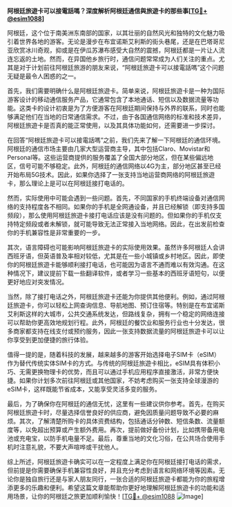 **阿根廷旅遊卡可以接電話嗎？深度解析阿根廷通信與旅遊卡的那些事[[TG💪+ @esim1088](https://t.me/s/esim1088)]**

阿根廷，这个位于南美洲东南部的国家，以其壮丽的自然风光和独特的文化魅力吸引着世界各地的游客。无论是漫步在布宜诺斯艾利斯的街头巷尾，还是在巴塔哥尼亚欣赏冰川奇观，抑或是在伊瓜苏瀑布感受大自然的震撼，阿根廷都是一片让人流连忘返的土地。然而，在异国他乡旅行时，通信问题常常成为人们关注的重点。尤其是对于计划前往阿根廷旅游的朋友来说，“阿根廷旅遊卡可以接電話嗎”这个问题无疑是最令人困惑的之一。

首先，我们需要明确什么是阿根廷旅遊卡。简单来说，阿根廷旅遊卡是一种为国际游客设计的移动通信服务产品，它通常包含了本地通话、短信以及数据流量等功能。这类卡的设计初衷是为了方便游客在阿根廷期间保持与外界的联系，同时也能够满足他们在当地的日常通信需求。不过，由于各国通信网络的标准和技术差异，阿根廷旅遊卡是否真的能正常使用，以及其具体功能如何，还需要进一步探讨。

在回答“阿根廷旅遊卡可以接電話嗎”之前，我们先来了解一下阿根廷的通信环境。阿根廷的通信市场主要由几家大型运营商主导，其中包括Claro、Movistar和Personal等。这些运营商提供的服务覆盖了全国大部分地区，但在某些偏远地区，信号可能不够稳定。此外，阿根廷的通信网络以4G为主，部分地区甚至已经开始布局5G技术。因此，如果你选择了一张支持当地运营商网络的阿根廷旅遊卡，那么理论上是可以在阿根廷接打电话的。

然而，实际使用中可能会遇到一些问题。首先，不同国家的手机终端设备对通信网络的支持程度各不相同。如果你的手机是全网通设备，并且已经解锁（即支持多国频段），那么使用阿根廷旅遊卡接打电话应该是没有问题的。但如果你的手机仅支持特定频段或者未解锁，就可能导致无法正常接入当地网络。因此，在出发前检查你的手机兼容性是非常重要的一步。

其次，语言障碍也可能影响阿根廷旅遊卡的实际使用效果。虽然许多阿根廷人会讲西班牙语，但英语普及率相对较低，尤其是在一些小城镇或乡村地区。因此，即使你的阿根廷旅遊卡能够顺利接打电话，也可能因为语言不通而难以有效沟通。在这种情况下，建议提前下载一些翻译软件，或者学习一些基本的西班牙语短句，以便更好地应对突发情况。

当然，除了接打电话之外，阿根廷旅遊卡还能为你提供其他便利。例如，通过阿根廷旅遊卡，你可以轻松上网查询信息、导航地图、预订住宿等。特别是在布宜诺斯艾利斯这样的大城市，公共交通系统发达，但路线复杂，拥有一个稳定的网络连接可以帮助你更高效地规划行程。此外，阿根廷的餐饮业和服务行业也十分发达，很多商家都支持在线支付或预约服务，因此一张支持数据流量的阿根廷旅遊卡可以让你享受到更加便捷的旅行体验。

值得一提的是，随着科技的发展，越来越多的游客开始选择电子SIM卡（eSIM）作为替代传统实体SIM卡的方式。与传统的阿根廷旅遊卡相比，eSIM具有体积小巧、无需更换物理卡的优势，而且可以通过手机应用程序直接激活，非常方便快捷。如果你计划多次前往阿根廷或其他国家，不妨考虑购买一张支持全球漫游的eSIM卡，这样既能节省成本，又能享受灵活多变的服务。

最后，为了确保你在阿根廷的通信无忧，这里有一些建议供你参考。首先，在购买阿根廷旅遊卡时，尽量选择信誉良好的供应商，避免因质量问题导致不必要的麻烦。其次，了解清楚所购卡的具体资费结构，包括通话分钟数、短信条数、流量额度等，以免超出预算或产生额外费用。再次，提前做好备份计划，比如携带备用电池或充电宝，以防手机电量不足。最后，尊重当地的文化习俗，在公共场合使用手机时注意礼貌，不要大声喧哗或干扰他人。

综上所述，阿根廷旅遊卡确实可以在一定程度上满足你在阿根廷接打电话的需求，但前提是你需要确保手机兼容性良好，并且充分考虑到语言和网络环境等因素。无论你是独自旅行还是与家人朋友同行，一张合适的阿根廷旅遊卡都能为你的旅程增添更多的乐趣和便利。希望这篇文章能帮助你更好地理解阿根廷旅遊卡的功能和适用场景，让你的阿根廷之旅更加顺利愉快！[[TG💪+ @esim1088](https://t.me/s/esim1088) ![Image](https://i.postimg.cc/4NQfJmqS/Snipaste-2025-05-13-00-14-12.png)]